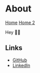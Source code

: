 # About

[Home](https://m3t4m1k3.github.io/m3t4m1k3/)
[Home 2](../README.md)

Hey 👋🏻

## Links

- [GitHub](https://m3t4m1k3.github.io/)
- [LinkedIn](https://www.linkedin.com/in/m3t4m1k3/)
